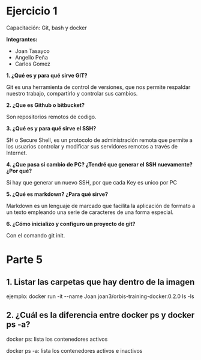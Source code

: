 # Ejercicio 1
Capacitación: Git, bash y docker

**Integrantes:**

- Joan Tasayco
- Angello Peña
- Carlos Gomez

**1. ¿Qué es y para qué sirve GIT?**

Git es una herramienta de control de versiones, que nos permite respaldar nuestro trabajo, compartirlo y controlar sus cambios.

**2. ¿Que es Github o bitbucket?**

Son repositorios remotos de codigo.

**3. ¿Qué es y para qué sirve el SSH?**

SH o Secure Shell, es un protocolo de administración remota que permite a los usuarios controlar y modificar sus servidores remotos a través de Internet. 

**4. ¿Que pasa si cambio de PC? ¿Tendré que generar el SSH nuevamente?¿Por qué?**

Si hay que generar un nuevo SSH, por que cada Key es unico por PC

**5. ¿Qué es markdown? ¿Para qué sirve?**

Markdown es un lenguaje de marcado que facilita la aplicación de formato a un texto empleando una serie de caracteres de una forma especial.  

**6. ¿Cómo inicializo y configuro un proyecto de git?**

Con el comando git init.

# Parte 5

## 1. Listar las carpetas que hay dentro de la imagen

ejemplo: docker run -it --name Joan joan3/orbis-training-docker:0.2.0 ls -ls

## 2. ¿Cuál es la diferencia entre docker ps y docker ps -a?

docker ps: lista los contenedores activos

docker ps -a: lista los contenedores activos e inactivos

